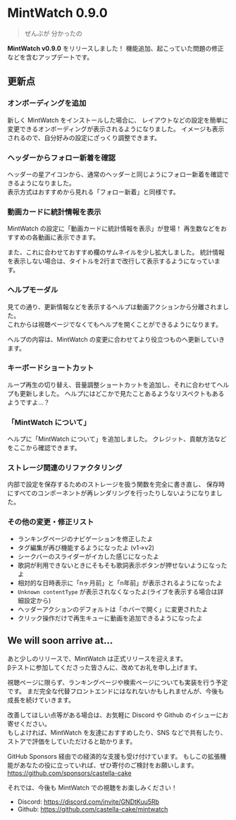 # MintWatch 0.9.0
> ぜんぶが 分かったの

**MintWatch v0.9.0** をリリースしました！
機能追加、起こっていた問題の修正などを含むアップデートです。  

## 更新点

### オンボーディングを追加
新しく MintWatch をインストールした場合に、
レイアウトなどの設定を簡単に変更できるオンボーディングが表示されるようになりました。
イメージも表示されるので、自分好みの設定にざっくり調整できます。

### ヘッダーからフォロー新着を確認
ヘッダーの星アイコンから、通常のヘッダーと同じようにフォロー新着を確認できるようになりました。  
表示方式はおすすめから見れる「フォロー新着」と同様です。

### 動画カードに統計情報を表示
MintWatch の設定に「動画カードに統計情報を表示」が登場！
再生数などをおすすめの各動画に表示できます。

また、これに合わせておすすめ欄のサムネイルを少し拡大しました。
統計情報を表示しない場合は、タイトルを2行まで改行して表示するようになっています。

### ヘルプモーダル
見ての通り、更新情報などを表示するヘルプは動画アクションから分離されました。  
これからは視聴ページでなくてもヘルプを開くことができるようになります。  

ヘルプの内容は、MintWatch の変更に合わせてより役立つものへ更新していきます。

### キーボードショートカット
ループ再生の切り替え、音量調整ショートカットを追加し、それに合わせてヘルプも更新しました。
ヘルプにはどこかで見たことあるようなリスペクトもあるようですよ…？

### 「MintWatch について」
ヘルプに「MintWatch について」を追加しました。
クレジット、貢献方法などをここから確認できます。

### ストレージ関連のリファクタリング
内部で設定を保存するためのストレージを扱う関数を完全に書き直し、
保存時にすべてのコンポーネントが再レンダリングを行ったりしないようになりました。

### その他の変更・修正リスト
- ランキングページのナビゲーションを修正したよ
- タグ編集が再び機能するようになったよ (v1→v2)
- シークバーのスライダーがイカした感じになったよ
- 歌詞が利用できないときにそもそも歌詞表示ボタンが押せないようになったよ
- 相対的な日時表示に「nヶ月前」と「n年前」が表示されるようになったよ
- `Unknown contentType` が表示されなくなったよ(ライブを表示する場合は詳細設定から)
- ヘッダーアクションのデフォルトは「ホバーで開く」に変更されたよ
- クリック操作だけで再生キューに動画を追加できるようになったよ

## We will soon arrive at...

あと少しのリリースで、MintWatch は正式リリースを迎えます。  
βテストに参加してくださった皆さんに、改めてお礼を申し上げます。

視聴ページに限らず、ランキングページや検索ページについても実装を行う予定です。
まだ完全な代替フロントエンドにはなれないかもしれませんが、今後も成長を続けていきます。

改善してほしい点等がある場合は、お気軽に Discord や Github のイシューにお寄せください。  
もしよければ、MintWatch を友達におすすめしたり、SNS などで共有したり、ストアで評価をしていただけると助かります。  

GitHub Sponsors 経由での経済的な支援も受け付けています。
もしこの拡張機能があなたの役に立っていれば、ぜひ寄付のご検討をお願いします。
https://github.com/sponsors/castella-cake

それでは、今後も MintWatch での視聴をお楽しみください！

- Discord: https://discord.com/invite/GNDtKuu5Rb
- Github: https://github.com/castella-cake/mintwatch